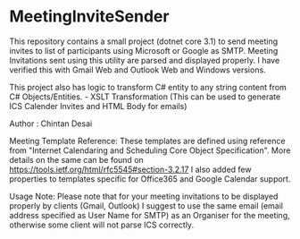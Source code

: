 # MeetingInviteSender
This repository contains a small project (dotnet core 3.1) to send meeting invites to list of participants using Microsoft or Google as SMTP.
Meeting Invitations sent using this utility are parsed and displayed properly. I have verified this with Gmail Web and Outlook Web and Windows versions. 

This project also has logic to transform C# entity to any string content from C# Objects/Entities. - XSLT Transformation (This can be used to generate ICS Calender Invites and HTML Body for emails)

Author : Chintan Desai

Meeting Template Reference: These templates are defined using reference from "Internet Calendaring and Scheduling Core Object Specification".
More details on the same can be found on https://tools.ietf.org/html/rfc5545#section-3.2.17
I also added few properties to templates specific for Office365 and Google Calendar support.

Usage Note: Please note that for your meeting invitations to be displayed properly by clients (Gmail, Outlook) I suggest to use the same email (email address specified as User Name for SMTP) as an Organiser for the meeting, otherwise some client will not parse ICS correctly.

